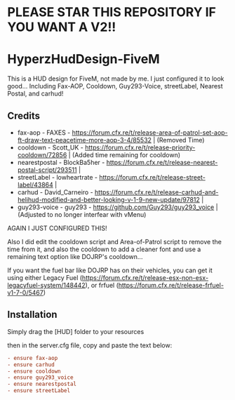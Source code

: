 # PLEASE STAR THIS REPOSITORY IF YOU WANT A V2!!

# HyperzHudDesign-FiveM
This is a HUD design for FiveM, not made by me. I just configured it to look good... Including Fax-AOP, Cooldown, Guy293-Voice, streetLabel, Nearest Postal, and carhud!

Credits
---
- fax-aop - FAXES - https://forum.cfx.re/t/release-area-of-patrol-set-aop-ft-draw-text-peacetime-more-aop-3-4/85532 | (Removed Time)
- cooldown - Scott_UK - https://forum.cfx.re/t/release-priority-cooldown/72856 | (Added time remaining for cooldown)
- nearestpostal - BlockBa5her - https://forum.cfx.re/t/release-nearest-postal-script/293511 |
- streetLabel - lowheartrate - https://forum.cfx.re/t/release-street-label/43864 |
- carhud - David_Carneiro - https://forum.cfx.re/t/release-carhud-and-helihud-modified-and-better-looking-v-1-9-new-update/97812 |
- guy293-voice - guy293 - https://github.com/Guy293/guy293_voice | (Adjusted to no longer interfear with vMenu)

AGAIN I JUST CONFIGURED THIS!

Also I did edit the cooldown script and Area-of-Patrol script to remove the time from it, and also the cooldown to add a cleaner font and use a remaining text option like DOJRP's cooldown...

If you want the fuel bar like DOJRP has on their vehicles, you can get it using either Legacy Fuel (https://forum.cfx.re/t/release-esx-non-esx-legacyfuel-system/148442), or frfuel (https://forum.cfx.re/t/release-frfuel-v1-7-0/5467)

Installation
---
Simply drag the [HUD] folder to your resources

then in the server.cfg file, copy and paste the text below:
```ini
- ensure fax-aop
- ensure carhud
- ensure cooldown
- ensure guy293_voice
- ensure nearestpostal
- ensure streetLabel
```
